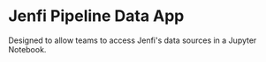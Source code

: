 # Jenfi Pipeline Data App

Designed to allow teams to access Jenfi's data sources in a Jupyter Notebook.
